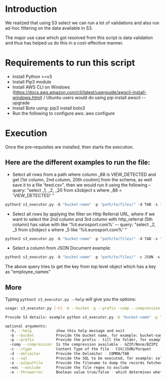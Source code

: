 # Introduction

We realized that using S3 select we can run a lot of validations and also run ad-hoc filtering on the data available in S3.

The major use case which got resolved from this script is data validation and thus has helped us do this in a cost-effective manner.



# Requirements to run this script

* Install Python >=v3
* Install Pip3 module
* Install AWS CLI on Windows (https://docs.aws.amazon.com/cli/latest/userguide/awscli-install-windows.html) / Ubuntu users would do using pip install awscli --upgrade
* Install Boto using: pip3 install boto3
* Run the following to configure aws: aws configure



# Execution

Once the pre-requisites are installed, then starts the execution.


## Here are the different examples to run the file:

* Select all rows from a path where column _88 is VIEW_DETECTED and get [1st column, 2nd column, 20th coulmn] from the schema, as well save it to a file 'feed.csv", then we would run it using the following – query: "select _1, _2, _20 from s3object s where _88 = 'VIEW_DETECTED' "
```python
python3 s3_executor.py -b "bucket-name" -p "path/to/files/" -d TAB -s "select _1, _2, _20  from s3object s where _88 = 'VIEW_DETECTED' " -o feed.csv
```


* Select all rows by applying the filter on Http Referral URL, where if we want to select the 2nd column and 3rd column with http_referral (5th column) has value with like '%it.eurosport.com%' -- query: "select _2, _3 from s3object s where _5 like '%it.eurosport.com%' "
```python
python3 s3_executor.py -b "bucket-name" -p "path/to/files/" -d TAB -s "select _2, _3 from s3object s where _5 like '%it.eurosport.com%' " -o feed_for_eurosport.csv
```

* Select a column from JSON Document example:
```python
python3 s3_executor.py -b "bucket-name" -p "path/to/files/" -c JSON -s "SELECT * FROM s3object[*].employee_names s" -comp None -d None
```
The above query tries to get the key from top level object which has a key as "employee_names"


## More
Typing ```python3 s3_executor.py --help``` will give you the options:

```sh
usage: s3_executor.py [-h] -b --bucket -p --prefix -comp --compression [-c --ctype] [-d --delimiter] -s --sql [-o --outputfile] [-exc --exclude] [-e --throwerror]

Provide S3 details: example python s3_executor.py -b "bucket-name" -p "path/to/file/mysample-file.tsv.gz" -d TAB -s "select * from s3object s where _88 != 'VIEW_DETECTED' limit 10"

optional arguments:
  -h, --help           show this help message and exit
  -b --bucket          Provide the bucket name, for example: bucket-name
  -p --prefix          Provide the prefix - till the folder, for example: path/to/file/mysample-file.tsv.gz
  -comp --compression  Is the compression available - GZIP/None/BZIP2
  -c --ctype           Content Type of the file - CSV/JSON/Parquet
  -d --delimiter       Provide the Delimiter - COMMA/TAB
  -s --sql             Provide the SQL to be executed, for example: select _1, _2, _20 from s3object s where _88 != 'VIEW_DETECTED' limit 10
  -o --outputfile      Provide the filename to dump the records fetched
  -exc --exclude       Provide the file regex to exclude
  -e --throwerror      Boolean value true/false - which determines whether to throw error while processing
```


